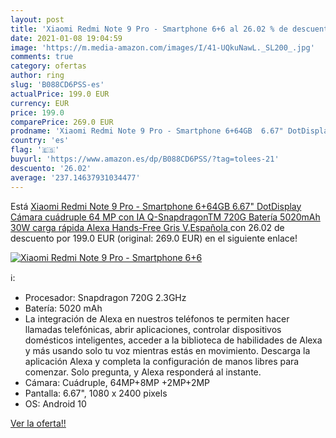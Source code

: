 ```yaml
---
layout: post
title: 'Xiaomi Redmi Note 9 Pro - Smartphone 6+6 al 26.02 % de descuento'
date: 2021-01-08 19:04:59
image: 'https://m.media-amazon.com/images/I/41-UQkuNawL._SL200_.jpg'
comments: true
category: ofertas
author: ring
slug: 'B088CD6PSS-es'
actualPrice: 199.0 EUR
currency: EUR
price: 199.0
comparePrice: 269.0 EUR
prodname: 'Xiaomi Redmi Note 9 Pro - Smartphone 6+64GB  6.67" DotDisplay  Cámara cuádruple 64 MP con IA  Q-SnapdragonTM 720G  Batería 5020mAh  30W carga rápida   Alexa Hands-Free  Gris  V.Española '
country: 'es'
flag: '🇪🇸'
buyurl: 'https://www.amazon.es/dp/B088CD6PSS/?tag=tolees-21'
descuento: '26.02'
average: '237.14637931034477'
---
```


Está [Xiaomi Redmi Note 9 Pro - Smartphone 6+64GB  6.67" DotDisplay  Cámara cuádruple 64 MP con IA  Q-SnapdragonTM 720G  Batería 5020mAh  30W carga rápida   Alexa Hands-Free  Gris  V.Española ](https://www.amazon.es/dp/B088CD6PSS/?tag=tolees-21) con 26.02 de descuento por 199.0 EUR (original: 269.0 EUR) en el siguiente enlace!

[![Xiaomi Redmi Note 9 Pro - Smartphone 6+6](https://m.media-amazon.com/images/I/41-UQkuNawL._SL200_.jpg)](https://www.amazon.es/dp/B088CD6PSS/?tag=tolees-21)

ℹ️:

- Procesador: Snapdragon 720G 2.3GHz
- Batería: 5020 mAh
- La integración de Alexa en nuestros teléfonos te permiten hacer llamadas telefónicas, abrir aplicaciones, controlar dispositivos domésticos inteligentes, acceder a la biblioteca de habilidades de Alexa y más usando solo tu voz mientras estás en movimiento. Descarga la aplicación Alexa y completa la configuración de manos libres para comenzar. Solo pregunta, y Alexa responderá al instante.
- Cámara: Cuádruple, 64MP+8MP +2MP+2MP
- Pantalla: 6.67", 1080 x 2400 pixels
- OS: Android 10

[Ver la oferta!!](https://www.amazon.es/dp/B088CD6PSS/?tag=tolees-21)
